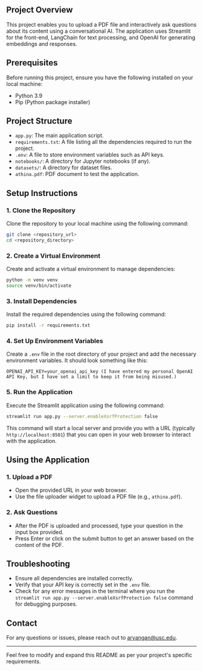 ## Project Overview
This project enables you to upload a PDF file and interactively ask questions about its content using a conversational AI. The application uses Streamlit for the front-end, LangChain for text processing, and OpenAI for generating embeddings and responses.

## Prerequisites
Before running this project, ensure you have the following installed on your local machine:
- Python 3.9
- Pip (Python package installer)

## Project Structure
- `app.py`: The main application script.
- `requirements.txt`: A file listing all the dependencies required to run the project.
- `.env`: A file to store environment variables such as API keys.
- `notebooks/`: A directory for Jupyter notebooks (if any).
- `datasets/`: A directory for dataset files.
- `athina.pdf`: PDF document to test the application.

## Setup Instructions

### 1. Clone the Repository
Clone the repository to your local machine using the following command:
```sh
git clone <repository_url>
cd <repository_directory>
```

### 2. Create a Virtual Environment
Create and activate a virtual environment to manage dependencies:
```sh
python -m venv venv
source venv/bin/activate 
```

### 3. Install Dependencies
Install the required dependencies using the following command:
```sh
pip install -r requirements.txt
```

### 4. Set Up Environment Variables
Create a `.env` file in the root directory of your project and add the necessary environment variables. It should look something like this:
```
OPENAI_API_KEY=your_openai_api_key (I have entered my personal OpenAI API Key, but I have set a limit to keep it from being misused.)
```

### 5. Run the Application
Execute the Streamlit application using the following command:
```sh
streamlit run app.py --server.enableXsrfProtection false
```

This command will start a local server and provide you with a URL (typically `http://localhost:8501`) that you can open in your web browser to interact with the application.

## Using the Application

### 1. Upload a PDF
- Open the provided URL in your web browser.
- Use the file uploader widget to upload a PDF file (e.g., `athina.pdf`).

### 2. Ask Questions
- After the PDF is uploaded and processed, type your question in the input box provided.
- Press Enter or click on the submit button to get an answer based on the content of the PDF.


## Troubleshooting
- Ensure all dependencies are installed correctly.
- Verify that your API key is correctly set in the `.env` file.
- Check for any error messages in the terminal where you run the `streamlit run app.py --server.enableXsrfProtection false` command for debugging purposes.

## Contact
For any questions or issues, please reach out to aryangan@usc.edu.

---

Feel free to modify and expand this README as per your project's specific requirements.
